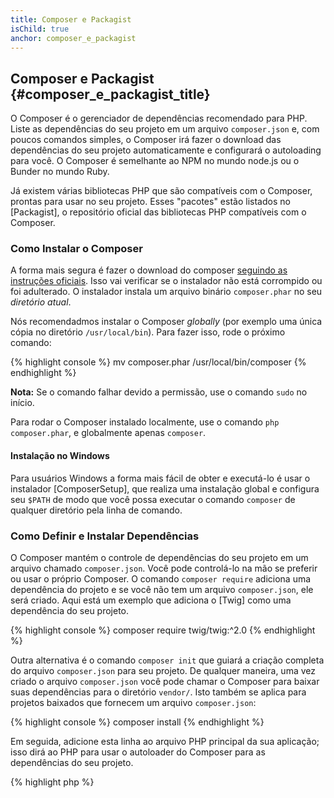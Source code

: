 ```yaml
---
title: Composer e Packagist
isChild: true
anchor: composer_e_packagist
---
```


## Composer e Packagist {#composer_e_packagist_title}

O Composer é o gerenciador de dependências recomendado para PHP. Liste as dependências do seu projeto em um
arquivo `composer.json` e, com poucos comandos simples, o Composer irá fazer o download das dependências do seu
projeto automaticamente e configurará o autoloading para você. O Composer é semelhante ao NPM no mundo node.js ou o Bunder no mundo Ruby.

Já existem várias bibliotecas PHP que são compatíveis com o Composer, prontas para usar no seu projeto. Esses "pacotes"
estão listados no [Packagist], o repositório oficial das bibliotecas PHP compatíveis com o Composer.

### Como Instalar o Composer

A forma mais segura é fazer o download do composer [seguindo as instruções oficiais](https://getcomposer.org/download/). Isso vai verificar se o instalador não está corrompido ou foi adulterado.
O instalador instala um arquivo binário `composer.phar` no seu _diretório atual_.

Nós recomendadmos instalar o Composer *globally* (por exemplo uma única cópia no diretório `/usr/local/bin`). Para fazer isso, rode o próximo comando:

{% highlight console %}
mv composer.phar /usr/local/bin/composer
{% endhighlight %}

**Nota:** Se o comando falhar devido a permissão, use o comando `sudo` no início.

Para rodar o Composer instalado localmente, use o comando `php composer.phar`, e globalmente apenas `composer`.

#### Instalação no Windows

Para usuários Windows a forma mais fácil de obter e executá-lo é usar o instalador [ComposerSetup], que realiza uma 
instalação global e configura seu `$PATH` de modo que você possa executar o comando `composer` de qualquer diretório 
pela linha de comando. 

### Como Definir e Instalar Dependências

O Composer mantém o controle de dependências do seu projeto em um arquivo chamado `composer.json`. Você pode
controlá-lo na mão se preferir ou usar o próprio Composer. O comando `composer require` adiciona uma dependência do
projeto e se você não tem um arquivo `composer.json`, ele será criado. Aqui está um exemplo que adiciona
o [Twig] como uma dependência do seu projeto.

{% highlight console %}
composer require twig/twig:^2.0
{% endhighlight %}

Outra alternativa é o comando `composer init` que guiará a criação completa do arquivo `composer.json` para
seu projeto. De qualquer maneira, uma vez criado o arquivo `composer.json` você pode chamar o Composer para baixar suas
dependências para o diretório `vendor/`. Isto também se aplica para projetos baixados que fornecem um arquivo
`composer.json`:

{% highlight console %}
composer install
{% endhighlight %}

Em seguida, adicione esta linha ao arquivo PHP principal da sua aplicação; isso dirá ao PHP para usar o autoloader do
Composer para as dependências do seu projeto.

{% highlight php %}
<?php
require 'vendor/autoload.php';
{% endhighlight %}

Agora você pode usar as dependências do seu projeto, e elas serão carregadas automaticamente sob demanda.

### Atualizando suas dependências

O Composer cria um arquivo chamado `composer.lock` que armazena a versão exata de cada pacote baixado quando você
executou `composer install`. Se você compartilhar seu projeto com outras pessoas, certifique-se que o o arquivo `composer.lock` está incluído, pois quando eles executarem o comando `composer install` eles receberão as mesmas versões que você possui. Para atualizar suas dependências, execute o comando `composer update`. Não use o comando `composer update` quando estiver fazendo deploy, use apenas `composer install`, senão você poderá terminar com versões de pacotes diferentes em produção.

Isso é muito útil quando você define as versões requeridascom flexibilidade. Por exemplo, uma versão requerida de `~1.8` significa "qualquer versão mais recente que `1.8.0`, mas menos recente do que `2.0.x-dev`". Você também pode usar o curinga `*` como `1.8.*`.
Agora o comando `composer update` atualizará todas as suas dependências para a versão mais recente
que se encaixa às restrições definidas.

### Notificações de Atualização

Para receber notificações sobre novas versões você pode se inscrever no [libraries.io], um serviço web que pode
monitorar dependências e lhe enviar alertas de atualizações.

### Tratando dependências globais com Composer

O Composer também pode tratar dependências globais e seus binários. O seu uso é direto, tudo que você precisa é prefixar seu comando com a palavra `global`. Se por exemplo você quer instalar o PHPUnit e quer tê-lo disponível globalmente, você deve rodar o seguinte comando:

{% highlight console %}
composer global require phpunit/phpunit
{% endhighlight %}

Isso irá criar uma pasta `~/.composer` onde suas dependências globais residem. Para ter os pacotes binários disponíveis em qualquer lugar, você deve adicionar a pasta `~/.composer/vendor/bin` para sua variável `$PATH`.

* [Aprenda sobre o Composer][Learn about Composer]

[Packagist]: https://packagist.org/
[Twig]: https://twig.symfony.com/
[libraries.io]: https://libraries.io/
[Security Advisories Checker]: https://security.sensiolabs.org/
[Learn about Composer]: https://getcomposer.org/doc/00-intro.md
[ComposerSetup]: https://getcomposer.org/Composer-Setup.exe
